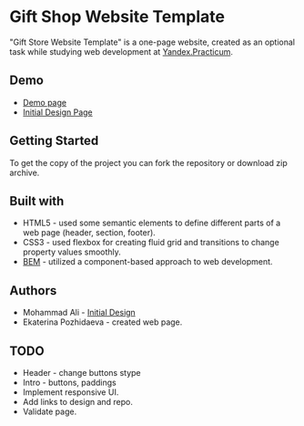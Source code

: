
# Gift Shop Website Template

"Gift Store Website Template" is a one-page website, created as an optional task
while studying web development at [Yandex.Practicum](https://praktikum.yandex.ru/).


## Demo

* [Demo page](https://kateworks.github.io/gift-shop)
* [Initial Design Page](https://dribbble.com/shots/7687874-Gift-Shop-Website-Template-Figma-Freebie)


## Getting Started

To get the copy of the project you can fork the repository or download zip archive.


## Built with

* HTML5 - used some semantic elements to define different parts of a web page 
  (header, section, footer).
* CSS3 - used flexbox for creating fluid grid and transitions to change property values smoothly.
* [BEM](https://en.bem.info/methodology/quick-start/) - utilized a component-based approach 
  to web development. 


## Authors

* Mohammad Ali - 
  [Initial Design](https://dribbble.com/shots/7687874-Gift-Shop-Website-Template-Figma-Freebie)
* Ekaterina Pozhidaeva - created web page.


## TODO

* Header - change buttons stype
* Intro - buttons, paddings
* Implement responsive UI.
* Add links to design and repo.
* Validate page.


